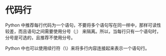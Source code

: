 # 代码行

Python 中推荐每行代码为一个语句，不要将多个语句写在同一样中，那样可读性较差，而且语句之间需要使用分号（;）
来隔离。所以，当每行只有一个语句时，分号是可选的，且推荐不使用分号。

Python 中也可以使用续行符（\）来将多行内容连接起来表示一个语句行。

